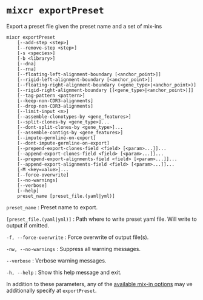 # `mixcr exportPreset`

Export a preset file given the preset name and a set of mix-ins

```
mixcr exportPreset 
    [--add-step <step>] 
    [--remove-step <step>] 
    [-s <species>] 
    [-b <library>] 
    [--dna] 
    [--rna] 
    [--floating-left-alignment-boundary [<anchor_point>]] 
    [--rigid-left-alignment-boundary [<anchor_point>]] 
    [--floating-right-alignment-boundary (<gene_type>|<anchor_point>)] 
    [--rigid-right-alignment-boundary [(<gene_type>|<anchor_point>)]] 
    [--tag-pattern <pattern>]
    [--keep-non-CDR3-alignments] 
    [--drop-non-CDR3-alignments] 
    [--limit-input <n>] 
    [--assemble-clonotypes-by <gene_features>] 
    [--split-clones-by <gene_type>]... 
    [--dont-split-clones-by <gene_type>]... 
    [--assemble-contigs-by <gene_features>] 
    [--impute-germline-on-export] 
    [--dont-impute-germline-on-export] 
    [--prepend-export-clones-field <field> [<param>...]]...
    [--append-export-clones-field <field> [<param>...]]... 
    [--prepend-export-alignments-field <field> [<param>...]]... 
    [--append-export-alignments-field <field> [<param>...]]... 
    [-M <key=value>]... 
    [--force-overwrite] 
    [--no-warnings] 
    [--verbose] 
    [--help] 
    preset_name [preset_file.(yaml|yml)]
```

`preset_name`
: Preset name to export.

`[preset_file.(yaml|yml)]`
: Path where to write preset yaml file. Will write to output if omitted.

`-f, --force-overwrite`
: Force overwrite of output file(s).

`-nw, --no-warnings`
: Suppress all warning messages.

`--verbose`
: Verbose warning messages.

`-h, --help`
: Show this help message and exit.

In addition to these parameters, any of the [available mix-in options](overview-mixins-list.md) may ve additionally specify at `exportPreset`. 
